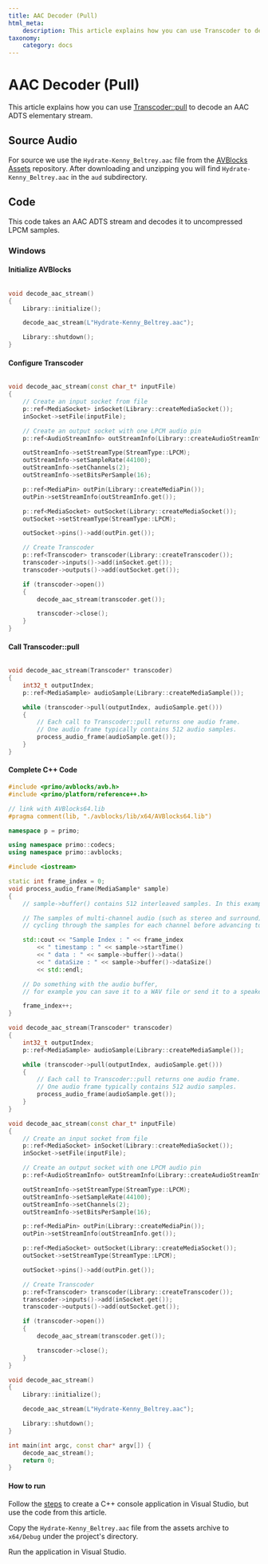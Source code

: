 ```yaml
---
title: AAC Decoder (Pull)
html_meta:
    description: This article explains how you can use Transcoder to decode an AAC ADTS elementary stream.
taxonomy:
    category: docs
---
```


# AAC Decoder (Pull)

This article explains how you can use [Transcoder::pull](https://doc.avblocks.com/core/latest/classprimo_1_1avblocks_1_1_transcoder.html#a8b54e4ba7db4474b0288ff57c12d538e) to decode an AAC ADTS elementary stream.

## Source Audio

For source we use the `Hydrate-Kenny_Beltrey.aac` file from the [AVBlocks Assets](https://github.com/avblocks/avblocks-assets/releases) repository. After downloading and unzipping you will find `Hydrate-Kenny_Beltrey.aac` in the `aud` subdirectory.

## Code

This code takes an AAC ADTS stream and decodes it to uncompressed LPCM samples.

### Windows

#### Initialize AVBlocks

``` cpp

void decode_aac_stream()
{
    Library::initialize();

    decode_aac_stream(L"Hydrate-Kenny_Beltrey.aac");

    Library::shutdown();
}

```

#### Configure Transcoder

``` cpp

void decode_aac_stream(const char_t* inputFile)
{
    // Create an input socket from file
    p::ref<MediaSocket> inSocket(Library::createMediaSocket());
    inSocket->setFile(inputFile);

    // Create an output socket with one LPCM audio pin
    p::ref<AudioStreamInfo> outStreamInfo(Library::createAudioStreamInfo());

    outStreamInfo->setStreamType(StreamType::LPCM);
    outStreamInfo->setSampleRate(44100);
    outStreamInfo->setChannels(2);
    outStreamInfo->setBitsPerSample(16);

    p::ref<MediaPin> outPin(Library::createMediaPin());
    outPin->setStreamInfo(outStreamInfo.get());

    p::ref<MediaSocket> outSocket(Library::createMediaSocket());
    outSocket->setStreamType(StreamType::LPCM);

    outSocket->pins()->add(outPin.get());

    // Create Transcoder
    p::ref<Transcoder> transcoder(Library::createTranscoder());
    transcoder->inputs()->add(inSocket.get());
    transcoder->outputs()->add(outSocket.get());

    if (transcoder->open())
    {
        decode_aac_stream(transcoder.get());

        transcoder->close();
    }
}

```

#### Call Transcoder::pull

``` cpp

void decode_aac_stream(Transcoder* transcoder)
{
    int32_t outputIndex;
    p::ref<MediaSample> audioSample(Library::createMediaSample());

    while (transcoder->pull(outputIndex, audioSample.get()))
    {
        // Each call to Transcoder::pull returns one audio frame. 
        // One audio frame typically contains 512 audio samples.  
        process_audio_frame(audioSample.get());
    }
}

```

#### Complete C++ Code

``` cpp
#include <primo/avblocks/avb.h>
#include <primo/platform/reference++.h>

// link with AVBlocks64.lib
#pragma comment(lib, "./avblocks/lib/x64/AVBlocks64.lib")

namespace p = primo;

using namespace primo::codecs;
using namespace primo::avblocks;

#include <iostream>

static int frame_index = 0;
void process_audio_frame(MediaSample* sample)
{
    // sample->buffer() contains 512 interleaved samples. In this example each sample is 16 bit signed integer. 

    // The samples of multi-channel audio (such as stereo and surround) are stored by 
    // cycling through the samples for each channel before advancing to the next sample time

    std::cout << "Sample Index : " << frame_index
        << " timestamp : " << sample->startTime()
        << " data : " << sample->buffer()->data()
        << " dataSize : " << sample->buffer()->dataSize()
        << std::endl;

    // Do something with the audio buffer, 
    // for example you can save it to a WAV file or send it to a speaker

    frame_index++;
}

void decode_aac_stream(Transcoder* transcoder)
{
    int32_t outputIndex;
    p::ref<MediaSample> audioSample(Library::createMediaSample());

    while (transcoder->pull(outputIndex, audioSample.get()))
    {
        // Each call to Transcoder::pull returns one audio frame. 
        // One audio frame typically contains 512 audio samples.  
        process_audio_frame(audioSample.get());
    }
}

void decode_aac_stream(const char_t* inputFile)
{
    // Create an input socket from file
    p::ref<MediaSocket> inSocket(Library::createMediaSocket());
    inSocket->setFile(inputFile);

    // Create an output socket with one LPCM audio pin
    p::ref<AudioStreamInfo> outStreamInfo(Library::createAudioStreamInfo());

    outStreamInfo->setStreamType(StreamType::LPCM);
    outStreamInfo->setSampleRate(44100);
    outStreamInfo->setChannels(2);
    outStreamInfo->setBitsPerSample(16);

    p::ref<MediaPin> outPin(Library::createMediaPin());
    outPin->setStreamInfo(outStreamInfo.get());

    p::ref<MediaSocket> outSocket(Library::createMediaSocket());
    outSocket->setStreamType(StreamType::LPCM);

    outSocket->pins()->add(outPin.get());

    // Create Transcoder
    p::ref<Transcoder> transcoder(Library::createTranscoder());
    transcoder->inputs()->add(inSocket.get());
    transcoder->outputs()->add(outSocket.get());

    if (transcoder->open())
    {
        decode_aac_stream(transcoder.get());

        transcoder->close();
    }
}

void decode_aac_stream()
{
    Library::initialize();

    decode_aac_stream(L"Hydrate-Kenny_Beltrey.aac");

    Library::shutdown();
}

int main(int argc, const char* argv[]) {
    decode_aac_stream();
    return 0;
}
```

#### How to run

Follow the [steps](../getting-started-windows/create-a-c-plus-console-app-in-visual-studio) to create a C++ console application in Visual Studio, but use the code from this article. 

Copy the `Hydrate-Kenny_Beltrey.aac` file from the assets archive to `x64/Debug` under the project's directory.

Run the application in Visual Studio. 
